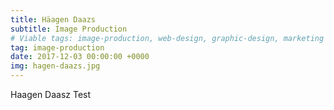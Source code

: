 ```yaml
---
title: Häagen Daazs
subtitle: Image Production
# Viable tags: image-production, web-design, graphic-design, marketing
tag: image-production
date: 2017-12-03 00:00:00 +0000
img: hagen-daazs.jpg
---
```


Haagen Daasz Test

